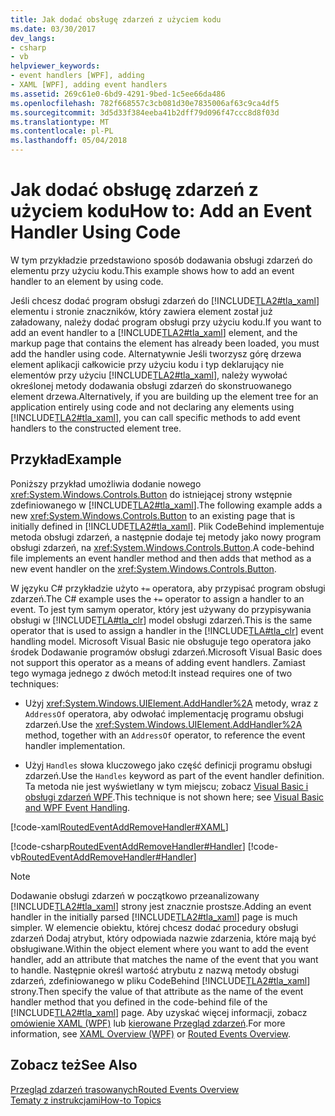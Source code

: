 ```yaml
---
title: Jak dodać obsługę zdarzeń z użyciem kodu
ms.date: 03/30/2017
dev_langs:
- csharp
- vb
helpviewer_keywords:
- event handlers [WPF], adding
- XAML [WPF], adding event handlers
ms.assetid: 269c61e0-6bd9-4291-9bed-1c5ee66da486
ms.openlocfilehash: 782f668557c3cb081d30e7835006af63c9ca4df5
ms.sourcegitcommit: 3d5d33f384eeba41b2dff79d096f47ccc8d8f03d
ms.translationtype: MT
ms.contentlocale: pl-PL
ms.lasthandoff: 05/04/2018
---
```

# <a name="how-to-add-an-event-handler-using-code"></a><span data-ttu-id="f1b2c-102">Jak dodać obsługę zdarzeń z użyciem kodu</span><span class="sxs-lookup"><span data-stu-id="f1b2c-102">How to: Add an Event Handler Using Code</span></span>
<span data-ttu-id="f1b2c-103">W tym przykładzie przedstawiono sposób dodawania obsługi zdarzeń do elementu przy użyciu kodu.</span><span class="sxs-lookup"><span data-stu-id="f1b2c-103">This example shows how to add an event handler to an element by using code.</span></span>  
  
 <span data-ttu-id="f1b2c-104">Jeśli chcesz dodać program obsługi zdarzeń do [!INCLUDE[TLA2#tla_xaml](../../../../includes/tla2sharptla-xaml-md.md)] elementu i stronie znaczników, który zawiera element został już załadowany, należy dodać program obsługi przy użyciu kodu.</span><span class="sxs-lookup"><span data-stu-id="f1b2c-104">If you want to add an event handler to a [!INCLUDE[TLA2#tla_xaml](../../../../includes/tla2sharptla-xaml-md.md)] element, and the markup page that contains the element has already been loaded, you must add the handler using code.</span></span> <span data-ttu-id="f1b2c-105">Alternatywnie Jeśli tworzysz górę drzewa element aplikacji całkowicie przy użyciu kodu i typ deklarujący nie elementów przy użyciu [!INCLUDE[TLA2#tla_xaml](../../../../includes/tla2sharptla-xaml-md.md)], należy wywołać określonej metody dodawania obsługi zdarzeń do skonstruowanego element drzewa.</span><span class="sxs-lookup"><span data-stu-id="f1b2c-105">Alternatively, if you are building up the element tree for an application entirely using code and not declaring any elements using [!INCLUDE[TLA2#tla_xaml](../../../../includes/tla2sharptla-xaml-md.md)], you can call specific methods to add event handlers to the constructed element tree.</span></span>  
  
## <a name="example"></a><span data-ttu-id="f1b2c-106">Przykład</span><span class="sxs-lookup"><span data-stu-id="f1b2c-106">Example</span></span>  
 <span data-ttu-id="f1b2c-107">Poniższy przykład umożliwia dodanie nowego <xref:System.Windows.Controls.Button> do istniejącej strony wstępnie zdefiniowanego w [!INCLUDE[TLA2#tla_xaml](../../../../includes/tla2sharptla-xaml-md.md)].</span><span class="sxs-lookup"><span data-stu-id="f1b2c-107">The following example adds a new <xref:System.Windows.Controls.Button> to an existing page that is initially defined in [!INCLUDE[TLA2#tla_xaml](../../../../includes/tla2sharptla-xaml-md.md)].</span></span> <span data-ttu-id="f1b2c-108">Plik CodeBehind implementuje metoda obsługi zdarzeń, a następnie dodaje tej metody jako nowy program obsługi zdarzeń, na <xref:System.Windows.Controls.Button>.</span><span class="sxs-lookup"><span data-stu-id="f1b2c-108">A code-behind file implements an event handler method and then adds that method as a new event handler on the <xref:System.Windows.Controls.Button>.</span></span>  
  
 <span data-ttu-id="f1b2c-109">W języku C# przykładzie użyto `+=` operatora, aby przypisać program obsługi zdarzeń.</span><span class="sxs-lookup"><span data-stu-id="f1b2c-109">The C# example uses the `+=` operator to assign a handler to an event.</span></span> <span data-ttu-id="f1b2c-110">To jest tym samym operator, który jest używany do przypisywania obsługi w [!INCLUDE[TLA#tla_clr](../../../../includes/tlasharptla-clr-md.md)] model obsługi zdarzeń.</span><span class="sxs-lookup"><span data-stu-id="f1b2c-110">This is the same operator that is used to assign a handler in the [!INCLUDE[TLA#tla_clr](../../../../includes/tlasharptla-clr-md.md)] event handling model.</span></span> <span data-ttu-id="f1b2c-111">Microsoft Visual Basic nie obsługuje tego operatora jako środek Dodawanie programów obsługi zdarzeń.</span><span class="sxs-lookup"><span data-stu-id="f1b2c-111">Microsoft Visual Basic does not support this operator as a means of adding event handlers.</span></span> <span data-ttu-id="f1b2c-112">Zamiast tego wymaga jednego z dwóch metod:</span><span class="sxs-lookup"><span data-stu-id="f1b2c-112">It instead requires one of two techniques:</span></span>  
  
-   <span data-ttu-id="f1b2c-113">Użyj <xref:System.Windows.UIElement.AddHandler%2A> metody, wraz z `AddressOf` operatora, aby odwołać implementację programu obsługi zdarzeń.</span><span class="sxs-lookup"><span data-stu-id="f1b2c-113">Use the <xref:System.Windows.UIElement.AddHandler%2A> method, together with an `AddressOf` operator, to reference the event handler implementation.</span></span>  
  
-   <span data-ttu-id="f1b2c-114">Użyj `Handles` słowa kluczowego jako część definicji programu obsługi zdarzeń.</span><span class="sxs-lookup"><span data-stu-id="f1b2c-114">Use the `Handles` keyword as part of the event handler definition.</span></span> <span data-ttu-id="f1b2c-115">Ta metoda nie jest wyświetlany w tym miejscu; zobacz [Visual Basic i obsługi zdarzeń WPF](../../../../docs/framework/wpf/advanced/visual-basic-and-wpf-event-handling.md).</span><span class="sxs-lookup"><span data-stu-id="f1b2c-115">This technique is not shown here; see [Visual Basic and WPF Event Handling](../../../../docs/framework/wpf/advanced/visual-basic-and-wpf-event-handling.md).</span></span>  
  
 [!code-xaml[RoutedEventAddRemoveHandler#XAML](../../../../samples/snippets/csharp/VS_Snippets_Wpf/RoutedEventAddRemoveHandler/CSharp/default.xaml#xaml)]  
  
 [!code-csharp[RoutedEventAddRemoveHandler#Handler](../../../../samples/snippets/csharp/VS_Snippets_Wpf/RoutedEventAddRemoveHandler/CSharp/default.xaml.cs#handler)]
 [!code-vb[RoutedEventAddRemoveHandler#Handler](../../../../samples/snippets/visualbasic/VS_Snippets_Wpf/RoutedEventAddRemoveHandler/VisualBasic/default.xaml.vb#handler)]  
  
> [!NOTE]
>  <span data-ttu-id="f1b2c-116">Dodawanie obsługi zdarzeń w początkowo przeanalizowany [!INCLUDE[TLA2#tla_xaml](../../../../includes/tla2sharptla-xaml-md.md)] strony jest znacznie prostsze.</span><span class="sxs-lookup"><span data-stu-id="f1b2c-116">Adding an event handler in the initially parsed [!INCLUDE[TLA2#tla_xaml](../../../../includes/tla2sharptla-xaml-md.md)] page is much simpler.</span></span> <span data-ttu-id="f1b2c-117">W elemencie obiektu, której chcesz dodać procedury obsługi zdarzeń Dodaj atrybut, który odpowiada nazwie zdarzenia, które mają być obsługiwane.</span><span class="sxs-lookup"><span data-stu-id="f1b2c-117">Within the object element where you want to add the event handler, add an attribute that matches the name of the event that you want to handle.</span></span> <span data-ttu-id="f1b2c-118">Następnie określ wartość atrybutu z nazwą metody obsługi zdarzeń, zdefiniowanego w pliku CodeBehind [!INCLUDE[TLA2#tla_xaml](../../../../includes/tla2sharptla-xaml-md.md)] strony.</span><span class="sxs-lookup"><span data-stu-id="f1b2c-118">Then specify the value of that attribute as the name of the event handler method that you defined in the code-behind file of the [!INCLUDE[TLA2#tla_xaml](../../../../includes/tla2sharptla-xaml-md.md)] page.</span></span> <span data-ttu-id="f1b2c-119">Aby uzyskać więcej informacji, zobacz [omówienie XAML (WPF)](../../../../docs/framework/wpf/advanced/xaml-overview-wpf.md) lub [kierowane Przegląd zdarzeń](../../../../docs/framework/wpf/advanced/routed-events-overview.md).</span><span class="sxs-lookup"><span data-stu-id="f1b2c-119">For more information, see [XAML Overview (WPF)](../../../../docs/framework/wpf/advanced/xaml-overview-wpf.md) or [Routed Events Overview](../../../../docs/framework/wpf/advanced/routed-events-overview.md).</span></span>  
  
## <a name="see-also"></a><span data-ttu-id="f1b2c-120">Zobacz też</span><span class="sxs-lookup"><span data-stu-id="f1b2c-120">See Also</span></span>  
 [<span data-ttu-id="f1b2c-121">Przegląd zdarzeń trasowanych</span><span class="sxs-lookup"><span data-stu-id="f1b2c-121">Routed Events Overview</span></span>](../../../../docs/framework/wpf/advanced/routed-events-overview.md)  
 [<span data-ttu-id="f1b2c-122">Tematy z instrukcjami</span><span class="sxs-lookup"><span data-stu-id="f1b2c-122">How-to Topics</span></span>](../../../../docs/framework/wpf/advanced/events-how-to-topics.md)

